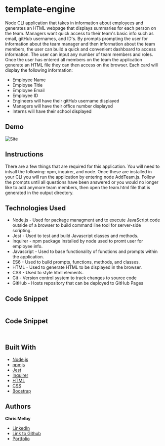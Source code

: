 # template-engine

 Node CLI application that takes in information about employees and generates an HTML webpage that displays summaries for each person on the team. Managers want quick access to their team's basic info such as email, gitHub usernames, and ID's. By prompts prompting the user for information about the team manager and then information about the team members, the user can build a quick and convenient dashboard to access information. The user can input any number of team members and roles. Once the user has entered all members on the team the application generate an HTML file they can then access on the browser. Each card will display the following information:

- Employee Name
- Employee Title
- Employee Email
- Employee ID
- Engineers will have their gitHub username displayed
- Managers will have their office number displayed
- Interns will have their school displayed

## Demo
![Site]()

## Instructions 

There are a few things that are required for this application. You will need to intsall the following: npm, inquirer, and node. Once these are installed in your CLI you will run the application by entering node AddTeam.js. Follow the prompts until all questions have been answered or you would no longer like to add anymore team members, then open the team.html file that is generated in the output directory. 

 
## Technologies Used
- Node.js - Used for package managment and to execute JavaScript code outside of a browser to build command line tool for server-side scripting.
- Jest - Used to test and build Javascript classes and methods.
- Inquirer - npm package installed by node used to promt user for employee info.
- Javascript - Used to base functionality of functions and prompts within the application.
- ES6 - Used to build prompts, functions, methods, and classes.  
- HTML - Used to generate HTML to be displayed in the browser.
- CSS - Used to style html elements.
- Git - Version control system to track changes to source code
- GitHub - Hosts repository that can be deployed to GitHub Pages
 
## Code Snippet


```js


```

## Code Snippet


```html



```



## Built With
* [Node.js](https://nodejs.org/en/)
* [npmjs](https://docs.npmjs.com/)
* [Jest](https://jestjs.io/docs/en/getting-started)
* [Inquirer](https://www.npmjs.com/package/inquirer)
* [HTML](https://developer.mozilla.org/en-US/docs/Web/HTML)
* [CSS](https://developer.mozilla.org/en-US/docs/Web/CSS)
* [Boostrap](https://getbootstrap.com/)

## Authors

**Chris Melby**
- [LinkedIn](https://www.linkedin.com/in/chris-melby-71106b126/)
- [Link to Github](https://github.com/cmelby)
- [Portfolio](https://cmelby.github.io/portfolio/)
